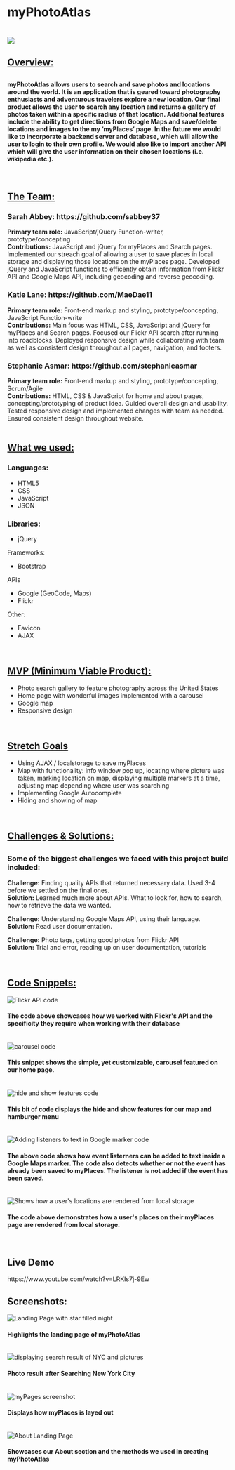 <h1>myPhotoAtlas<h1>

<img src="resources/images/logo.png">

<h2><u>Overview:</u><h2>
<h4>myPhotoAtlas allows users to search and save photos and locations around the world. It is an application that is geared toward photography enthusiasts and adventurous travelers explore a new location. Our final product allows the user to search any location and returns a gallery of photos taken within a specific radius of that location. Additional features include the ability to get directions from Google Maps and save/delete locations and images to the my ‘myPlaces’ page. In the future we would like to incorporate a backend server and database, which will allow the user to login to their own profile. We would also like to import another API which will give the user information on their chosen locations (i.e. wikipedia etc.).</h4>

</br>

<h2><u>The Team:</u></h2>

<h3>Sarah Abbey: https://github.com/sabbey37</h3>
<b>Primary team role:</b> JavaScript/jQuery Function-writer, prototype/concepting
</br>
<b>Contributions:</b> JavaScript and jQuery for myPlaces and Search pages. Implemented our streach goal of allowing a user to save places in local storage and displaying those locations on the myPlaces page. Developed jQuery and JavaScript functions to efficently obtain information from Flickr API and Google Maps API, including geocoding and reverse geocoding.

<h3>Katie Lane: https://github.com/MaeDae11</h3>
<b>Primary team role:</b> Front-end markup and styling, prototype/concepting, JavaScript Function-write
</br>
<b>Contributions:</b> Main focus was HTML, CSS, JavaScript and jQuery for myPlaces and Search pages. Focused our Flickr API search after running into roadblocks. Deployed responsive design while collaborating with team as well as consistent design throughout all pages, navigation, and footers.

<h3>Stephanie Asmar: https://github.com/stephanieasmar</h3>
<b>Primary team role:</b> Front-end markup and styling, prototype/concepting, Scrum/Agile
</br>
<b>Contributions:</b> HTML, CSS & JavaScript for home and about pages, concepting/prototyping of product idea. Guided overall design and usability. Tested responsive design and implemented changes with team as needed. Ensured consistent design throughout website.

</br>
</br>
<h2><u>What we used:</u></h3>
<h3>Languages:</h3>
<ul>
    <li>HTML5</li>
    <li>CSS</li>
    <li>JavaScript</li>
    <li>JSON</li>
</ul>

<h3>Libraries:</h3>
<ul>
    <li>jQuery</li>
</ul

<h3>Frameworks:</h3>
<ul>
    <li>Bootstrap</li>
</ul

<h3>APIs</h3>
<ul>
    <li>Google (GeoCode, Maps)</li>
    <li>Flickr</li>
</ul

<h3>Other:</h3>
<ul>
    <li>Favicon</li>
    <li>AJAX</li>
</ul>

</br>

<h2><u>MVP (Minimum Viable Product):</u></h2>
<ul>
    <li>Photo search gallery to feature photography across the United States</li>
    <li>Home page with wonderful images implemented with a carousel</li>
    <li>Google map</li>
    <li>Responsive design</li>
</ul>

</br>

<h2><u>Stretch Goals</u></h2>
<ul>
    <li>Using AJAX / localstorage to save myPlaces</li>
    <li>Map with functionality: info window pop up, locating where picture was taken, marking location on map, displaying multiple markers at a time, adjusting map depending where user was searching</li>
    <li>Implementing Google Autocomplete</li>
    <li>Hiding and showing of map</li>
</ul>

</br>

<h2><u>Challenges & Solutions:</u><h2>
<h3>Some of the biggest challenges we faced with this project build included:</h2>

<b>Challenge:</b> Finding quality APIs that returned necessary data. Used 3-4 before we settled on the final ones.
</br>
<b>Solution:</b> Learned much more about APIs. What to look for, how to search, how to retrieve the data we wanted.

<b>Challenge:</b> Understanding Google Maps API, using their language.
</br>
<b>Solution:</b> Read user documentation.

<b>Challenge:</b> Photo tags, getting good photos from Flickr API
</br>
<b>Solution:</b> Trial and error, reading up on user documentation, tutorials



</br>

<h2><u>Code Snippets:</u></h2>
<img src="resources/images/FlickrSearch.png" alt="Flickr API code">
<h4>The code above showcases how we worked with Flickr's API and the specificity they require when working with their database</h4>
<br/>
<img src="resources/images/CarouselCode.png" alt="carousel code">
<h4>This snippet shows the simple, yet customizable, carousel featured on our home page.</h4>
<br />
<img src="resources/images/hideandshow.png" alt="hide and show features code">
<h4>This bit of code displays the hide and show features for our map and hamburger menu</h4>
<br />
<img src="resources/images/markerevent.png" alt="Adding listeners to text in Google marker code">
<h4>The above code shows how event listerners can be added to text inside a Google Maps marker. The code also detects whether or not the event has already been saved to myPlaces. The listener is not added if the event has been saved.</h4>
</br>
<img src="resources/images/rendermyPlaces.png" alt="Shows how a user's locations are rendered from local storage">
<h4>The code above demonstrates how a user's places on their myPlaces page are rendered from local storage.</h4>
</br>

<h2>Live Demo</h2>
https://www.youtube.com/watch?v=LRKIs7j-9Ew
</br>

<h2>Screenshots:</h2>
<img src="resources/images/landingpage.png" alt="Landing Page with star filled night">
<h4>Highlights the landing page of myPhotoAtlas</h4>
<br />
<img src="resources/images/searchresult.png" alt="displaying search result of NYC and pictures">
<h4>Photo result after Searching New York City</h4>
<br />
<img src="resources/images/myPages.png" alt="myPages screenshot">
<h4>Displays how myPlaces is layed out</h4>
<br />
<img src="resources/images/About.png" alt="About Landing Page">
<h4>Showcases our About section and the methods we used in creating myPhotoAtlas</h4>
       
